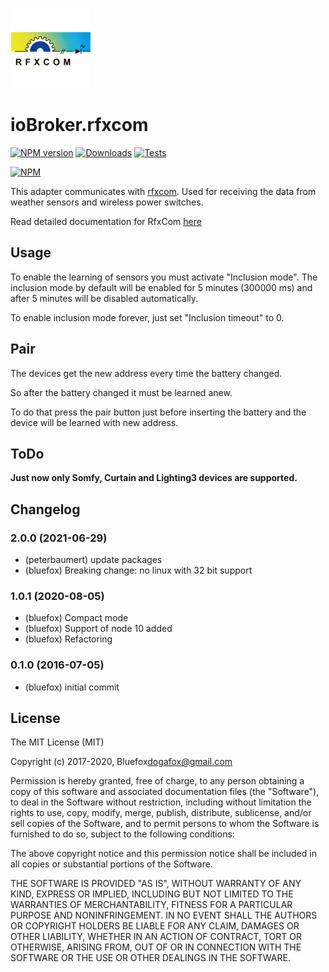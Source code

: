 ![Logo](admin/rfxcom.png)
# ioBroker.rfxcom

[![NPM version](http://img.shields.io/npm/v/iobroker.rfxcom.svg)](https://www.npmjs.com/package/iobroker.rfxcom)
[![Downloads](https://img.shields.io/npm/dm/iobroker.rfxcom.svg)](https://www.npmjs.com/package/iobroker.rfxcom)
[![Tests](https://travis-ci.org/ioBroker/ioBroker.rfxcom.svg?branch=master)](https://travis-ci.org/ioBroker/ioBroker.rfxcom)

[![NPM](https://nodei.co/npm/iobroker.rfxcom.png?downloads=true)](https://nodei.co/npm/iobroker.rfxcom/)

This adapter communicates with [rfxcom](http://www.rfxcom.com).
Used for receiving the data from weather sensors and wireless power switches.

Read detailed documentation for RfxCom [here](http://www.rfxcom.com/WebRoot/StoreNL2/Shops/78165469/MediaGallery/Downloads/RFXtrx_User_Guide.pdf)

## Usage
To enable the learning of sensors you must activate "Inclusion mode". 
The inclusion mode by default will be enabled for 5 minutes (300000 ms) and after 5 minutes will be disabled automatically.

To enable inclusion mode forever, just set "Inclusion timeout" to 0.

## Pair
The devices get the new address every time the battery changed.

So after the battery changed it must be learned anew.

To do that press the pair button just before inserting the battery and the device will be learned with new address.

## ToDo
**Just now only Somfy, Curtain and Lighting3 devices are supported.**

<!--
	Placeholder for the next version (at the beginning of the line):
	### __WORK IN PROGRESS__
-->
## Changelog
### 2.0.0 (2021-06-29)
* (peterbaumert) update packages
* (bluefox) Breaking change: no linux with 32 bit support

### 1.0.1 (2020-08-05)
* (bluefox) Compact mode
* (bluefox) Support of node 10 added
* (bluefox) Refactoring

### 0.1.0 (2016-07-05)
* (bluefox) initial commit

## License
The MIT License (MIT)

Copyright (c) 2017-2020, Bluefox<dogafox@gmail.com>

Permission is hereby granted, free of charge, to any person obtaining a copy
of this software and associated documentation files (the "Software"), to deal
in the Software without restriction, including without limitation the rights
to use, copy, modify, merge, publish, distribute, sublicense, and/or sell
copies of the Software, and to permit persons to whom the Software is
furnished to do so, subject to the following conditions:

The above copyright notice and this permission notice shall be included in all
copies or substantial portions of the Software.

THE SOFTWARE IS PROVIDED "AS IS", WITHOUT WARRANTY OF ANY KIND, EXPRESS OR
IMPLIED, INCLUDING BUT NOT LIMITED TO THE WARRANTIES OF MERCHANTABILITY,
FITNESS FOR A PARTICULAR PURPOSE AND NONINFRINGEMENT. IN NO EVENT SHALL THE
AUTHORS OR COPYRIGHT HOLDERS BE LIABLE FOR ANY CLAIM, DAMAGES OR OTHER
LIABILITY, WHETHER IN AN ACTION OF CONTRACT, TORT OR OTHERWISE, ARISING FROM,
OUT OF OR IN CONNECTION WITH THE SOFTWARE OR THE USE OR OTHER DEALINGS IN THE
SOFTWARE.

